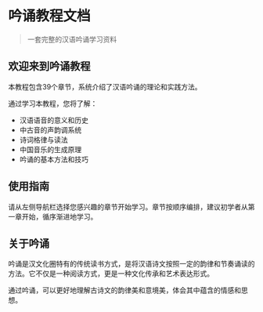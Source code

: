 ﻿# 吟诵教程文档


> 一套完整的汉语吟诵学习资料


## 欢迎来到吟诵教程
本教程包含39个章节，系统介绍了汉语吟诵的理论和实践方法。

通过学习本教程，您将了解：

- 汉语语音的意义和历史
- 中古音的声韵调系统
- 诗词格律与读法
- 中国音乐的生成原理
- 吟诵的基本方法和技巧

## 使用指南

请从左侧导航栏选择您感兴趣的章节开始学习。章节按顺序编排，建议初学者从第一章开始，循序渐进地学习。

## 关于吟诵

吟诵是汉文化圈特有的传统读书方式，是将汉语诗文按照一定的韵律和节奏诵读的方法。它不仅是一种阅读方式，更是一种文化传承和艺术表达形式。

通过吟诵，可以更好地理解古诗文的韵律美和意境美，体会其中蕴含的情感和思想。
